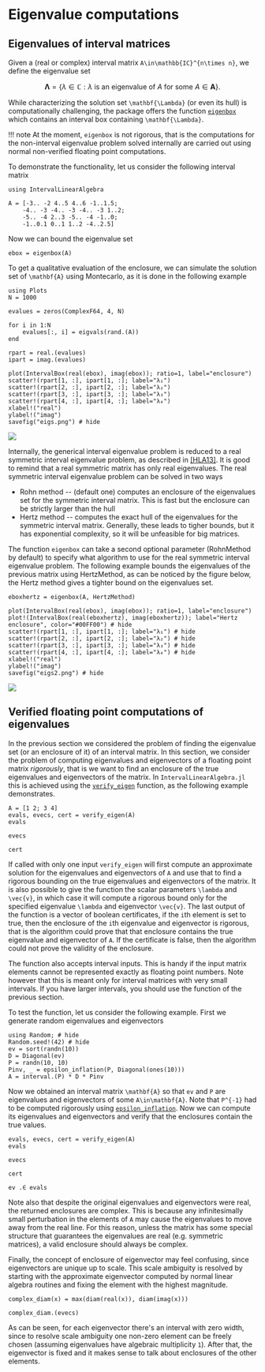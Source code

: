 # Eigenvalue computations

## Eigenvalues of interval matrices

Given a (real or complex) interval matrix ``A\in\mathbb{IC}^{n\times n}``, we define the eigenvalue set 

```math
\mathbf{\Lambda}=\{\lambda\in\mathbb{C}: \lambda\text{ is an eigenvalue of }A\text{ for some }A\in\mathbf{A}\}.
```

While characterizing the solution set ``\mathbf{\Lambda}`` (or even its hull) is computationally challenging, the package offers the function [`eigenbox`](@ref) which contains an interval box containing ``\mathbf{\Lambda}``. 

!!! note
    At the moment, `eigenbox` is not rigorous, that is the computations for the non-interval eigenvalue problem solved internally are carried out using normal non-verified floating point computations.

To demonstrate the functionality, let us consider the following interval matrix

```@example eigs
using IntervalLinearAlgebra

A = [-3.. -2 4..5 4..6 -1..1.5;
    -4.. -3 -4.. -3 -4.. -3 1..2;
    -5.. -4 2..3 -5.. -4 -1..0;
    -1..0.1 0..1 1..2 -4..2.5]
```

Now we can bound the eigenvalue set
```@example eigs
ebox = eigenbox(A)
```

To get a qualitative evaluation of the enclosure, we can simulate the solution set of ``\mathbf{A}`` using Montecarlo, as it is done in the following example

```@example eigs
using Plots
N = 1000

evalues = zeros(ComplexF64, 4, N)

for i in 1:N
    evalues[:, i] = eigvals(rand.(A))
end

rpart = real.(evalues)
ipart = imag.(evalues)

plot(IntervalBox(real(ebox), imag(ebox)); ratio=1, label="enclosure")
scatter!(rpart[1, :], ipart[1, :]; label="λ₁")
scatter!(rpart[2, :], ipart[2, :]; label="λ₂")
scatter!(rpart[3, :], ipart[3, :]; label="λ₃")
scatter!(rpart[4, :], ipart[4, :]; label="λ₄")
xlabel!("real")
ylabel!("imag")
savefig("eigs.png") # hide
```

![](eigs.png)

Internally, the generical interval eigenvalue problem is reduced to a real symmetric interval eigenvalue problem, as described in [[HLA13]](@ref). It is good to remind that a real symmetric matrix has only real eigenvalues. The real symmetric interval eigenvalue problem can be solved in two ways

- Rohn method -- (default one) computes an enclosure of the eigenvalues set for the symmetric interval matrix. This is fast but the enclosure can be strictly larger than the hull
- Hertz method -- computes the exact hull of the eigenvalues for the symmetric interval matrix. Generally, these leads to tigher bounds, but it has exponential complexity, so it will be unfeasible for big matrices.

The function `eigenbox` can take a second optional parameter (RohnMethod by default) to specify what algorithm to use for the real symmetric interval eigenvalue problem. The following example bounds the eigenvalues of the previous matrix using HertzMethod, as can be noticed by the figure below, the Hertz method gives a tighter bound on the eigenvalues set.

```@example eigs
eboxhertz = eigenbox(A, HertzMethod)
```

```@example eigs
plot(IntervalBox(real(ebox), imag(ebox)); ratio=1, label="enclosure")
plot!(IntervalBox(real(eboxhertz), imag(eboxhertz)); label="Hertz enclosure", color="#00FF00") # hide
scatter!(rpart[1, :], ipart[1, :]; label="λ₁") # hide
scatter!(rpart[2, :], ipart[2, :]; label="λ₂") # hide
scatter!(rpart[3, :], ipart[3, :]; label="λ₃") # hide
scatter!(rpart[4, :], ipart[4, :]; label="λ₄") # hide
xlabel!("real")
ylabel!("imag")
savefig("eigs2.png") # hide
```

![](eigs2.png)

## Verified floating point computations of eigenvalues

In the previous section we considered the problem of finding the eigenvalue set (or an enclosure of it) of an interval matrix. In this section, we consider the problem of computing eigenvalues and eigenvectors of a floating point matrix *rigorously*, that is we want to find an enclosure of the true eigenvalues and eigenvectors of the matrix. In `IntervalLinearAlgebra.jl` this is achieved using the [`verify_eigen`](@ref) function, as the following example demonstrates.

```@example eigs
A = [1 2; 3 4]
evals, evecs, cert = verify_eigen(A)
evals
```

```@example eigs
evecs
```

```@example eigs
cert
```

If called with only one input `verify_eigen` will first compute an approximate solution for the eigenvalues and eigenvectors of ``A`` and use that to find a rigorous bounding on the true eigenvalues and eigenvectors of the matrix. It is also possible to give the function the scalar parameters ``\lambda`` and ``\vec{v}``, in which case it will compute a rigorous bound only for the specified eigenvalue ``\lambda`` and eigenvector ``\vec{v}``. The last output of the function is a vector of boolean certificates, if the ``i``th element is set to true, then the enclosure of the ``i``th eigenvalue and eigenvector is rigorous, that is the algorithm could prove that that enclosure contains the true eigenvalue and eigenvector of ``A``. If the certificate is false, then the algorithm could not prove the validity of the enclosure.

The function also accepts interval inputs. This is handy if the input matrix elements cannot be represented exactly as floating point numbers. Note however that this is meant only for interval matrices with very small intervals. If you have larger intervals, you should use the function of the previous section.

To test the function, let us consider the following example. First we generate random eigenvalues and eigenvectors

```@example eigs
using Random; # hide
Random.seed!(42) # hide
ev = sort(randn(10))
D = Diagonal(ev)
P = randn(10, 10)
Pinv, _ = epsilon_inflation(P, Diagonal(ones(10)))
A = interval.(P) * D * Pinv
```

Now we obtained an interval matrix ``\mathbf{A}`` so that `ev` and `P` are eigenvalues and eigenvectors of some ``A\in\mathbf{A}``. Note that ``P^{-1}`` had to be computed rigorously using [`epsilon_inflation`](@ref). Now we can compute its eigenvalues and eigenvectors and verify that the enclosures contain the true values.

```@example eigs
evals, evecs, cert = verify_eigen(A)
evals
```

```@example eigs
evecs
```

```@example eigs
cert
```

```@example eigs
ev .∈ evals
```

Note also that despite the original eigenvalues and eigenvectors were real, the returned enclosures are complex. This is because any infinitesimally small perturbation in the elements of ``A`` may cause the eigenvalues to move away from the real line. For this reason, unless the matrix has some special structure that guarantees the eigenvalues are real (e.g. symmetric matrices), a valid enclosure should always be complex.

Finally, the concept of enclosure of eigenvector may feel confusing, since eigenvectors are unique up to scale.
This scale ambiguity is resolved by starting with the approximate eigenvector computed by normal linear algebra routines and fixing the element with the highest magnitude. 

```@example eigs
complex_diam(x) = max(diam(real(x)), diam(imag(x)))

complex_diam.(evecs)
```

As can be seen, for each eigenvector there's an interval with zero width, since to resolve scale ambiguity one non-zero element can be freely chosen (assuming eigenvalues have algebraic multiplicity ``1``). After that, the eigenvector is fixed and it makes sense to talk about enclosures of the other elements.



